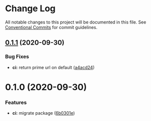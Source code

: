 # Change Log

All notable changes to this project will be documented in this file.
See [Conventional Commits](https://conventionalcommits.org) for commit guidelines.

## [0.1.1](https://github.com/lihbr/utils-netlify/compare/@lihbr/utils-netlify.ci@0.1.0...@lihbr/utils-netlify.ci@0.1.1) (2020-09-30)


### Bug Fixes

* **ci:** return prime url on default ([a4acd24](https://github.com/lihbr/utils-netlify/commit/a4acd2490e2ab25ed6eb3e8e058aa30b1144d43e))





# 0.1.0 (2020-09-30)


### Features

* **ci:** migrate package ([6b0301e](https://github.com/lihbr/utils-netlify/commit/6b0301e017c63046e782f975799a64a0f77ddb0c))
